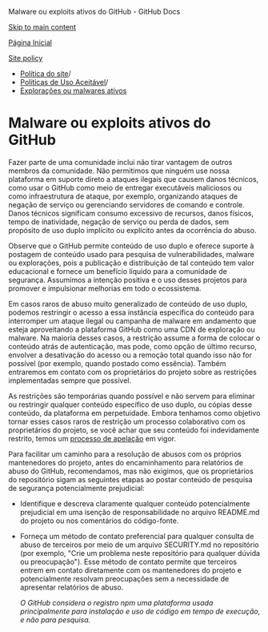 Malware ou exploits ativos do GitHub - GitHub Docs

[Skip to main content](#main-content)

[Página Inicial](/pt)

[Site policy](/pt/site-policy)

* [Política do site](/pt/site-policy)/
* [Políticas de Uso Aceitável](/pt/site-policy/acceptable-use-policies)/
* [Explorações ou malwares ativos](/pt/site-policy/acceptable-use-policies/github-active-malware-or-exploits)

Malware ou exploits ativos do GitHub
==========

Fazer parte de uma comunidade inclui não tirar vantagem de outros membros da comunidade. Não permitimos que ninguém use nossa plataforma em suporte direto a ataques ilegais que causem danos técnicos, como usar o GitHub como meio de entregar executáveis maliciosos ou como infraestrutura de ataque, por exemplo, organizando ataques de negação de serviço ou gerenciando servidores de comando e controle. Danos técnicos significam consumo excessivo de recursos, danos físicos, tempo de inatividade, negação de serviço ou perda de dados, sem propósito de uso duplo implícito ou explícito antes da ocorrência do abuso.

Observe que o GitHub permite conteúdo de uso duplo e oferece suporte à postagem de conteúdo usado para pesquisa de vulnerabilidades, malware ou explorações, pois a publicação e distribuição de tal conteúdo tem valor educacional e fornece um benefício líquido para a comunidade de segurança. Assumimos a intenção positiva e o uso desses projetos para promover e impulsionar melhorias em todo o ecossistema.

Em casos raros de abuso muito generalizado de conteúdo de uso duplo, podemos restringir o acesso a essa instância específica do conteúdo para interromper um ataque ilegal ou campanha de malware em andamento que esteja aproveitando a plataforma GitHub como uma CDN de exploração ou malware. Na maioria desses casos, a restrição assume a forma de colocar o conteúdo atrás de autenticação, mas pode, como opção de último recurso, envolver a desativação do acesso ou a remoção total quando isso não for possível (por exemplo, quando postado como essência). Também entraremos em contato com os proprietários do projeto sobre as restrições implementadas sempre que possível.

As restrições são temporárias quando possível e não servem para eliminar ou restringir qualquer conteúdo específico de uso duplo, ou cópias desse conteúdo, da plataforma em perpetuidade. Embora tenhamos como objetivo tornar esses casos raros de restrição um processo colaborativo com os proprietários do projeto, se você achar que seu conteúdo foi indevidamente restrito, temos um [processo de apelação](/pt/site-policy/acceptable-use-policies/github-appeal-and-reinstatement) em vigor.

Para facilitar um caminho para a resolução de abusos com os próprios mantenedores do projeto, antes do encaminhamento para relatórios de abuso do GitHub, recomendamos, mas não exigimos, que os proprietários do repositório sigam as seguintes etapas ao postar conteúdo de pesquisa de segurança potencialmente prejudicial:

* Identifique e descreva claramente qualquer conteúdo potencialmente prejudicial em uma isenção de responsabilidade no arquivo README.md do projeto ou nos comentários do código-fonte.

* Forneça um método de contato preferencial para qualquer consulta de abuso de terceiros por meio de um arquivo SECURITY.md no repositório (por exemplo, "Crie um problema neste repositório para qualquer dúvida ou preocupação"). Esse método de contato permite que terceiros entrem em contato diretamente com os mantenedores do projeto e potencialmente resolvam preocupações sem a necessidade de apresentar relatórios de abuso.

  *O GitHub considera o registro npm uma plataforma usada principalmente para instalação e uso de código em tempo de execução, e não para pesquisa.*
